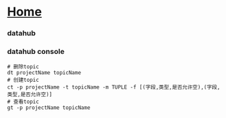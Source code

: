# [Home](../README.md)

### datahub

### datahub console
```shell
# 删除topic
dt projectName topicName
# 创建topic
ct -p projectName -t topicName -m TUPLE -f [(字段,类型,是否允许空),(字段,类型,是否允许空)]
# 查看topic
gt -p projectName topicName
```